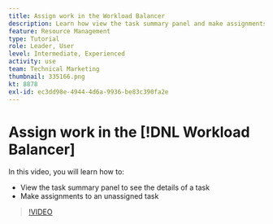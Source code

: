 ```yaml
---
title: Assign work in the Workload Balancer
description: Learn how view the task summary panel and make assignments to an unassigned task.
feature: Resource Management
type: Tutorial
role: Leader, User
level: Intermediate, Experienced
activity: use
team: Technical Marketing
thumbnail: 335166.png
kt: 8878
exl-id: ec3dd98e-4944-4d6a-9936-be83c390fa2e
---
```

# Assign work in the [!DNL Workload Balancer]

In this video, you will learn how to:

* View the task summary panel to see the details of a task
* Make assignments to an unassigned task


>[!VIDEO](https://video.tv.adobe.com/v/335166/?quality=12)
